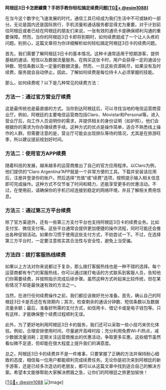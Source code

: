 **阿根廷3日卡怎麽續費？手把手教你轻松搞定续费问题[[TG💪+ @esim1088](https://t.me/s/esim1088)]**

在当今这个数字化飞速发展的时代，通信工具已经成为我们生活中不可或缺的一部分。无论是国内还是国际旅行，手机流量和通话服务都显得尤为重要。对于计划前往阿根廷或者已经在阿根廷的朋友们来说，一张有效的通讯卡是确保顺利沟通的重要保障。然而，当你的阿根廷3日卡即将到期时，如何续费就成了一个让人头疼的问题。别担心，这篇文章将为你详细解析如何轻松搞定阿根廷3日卡的续费问题。

首先，我们需要了解阿根廷3日卡的基本情况。这种卡通常适用于短期游客，提供基础的通话、短信以及数据流量服务。在购买这张卡时，用户会获得一定的通话分钟数、短信条数以及一定量的数据流量。然而，一旦这些资源耗尽，如果没有及时续费，服务就会自动停止。因此，了解如何续费是每位持卡人必须掌握的技能。

那么，如何续费呢？以下是几种常见的续费方法：

### 方法一：通过官方营业厅续费

这是最传统也是最直接的方式。当你到达阿根廷后，可以寻找当地的电信运营商营业厅。例如，阿根廷的主要电信运营商包括Claro、Movistar和Personal等。进入营业厅后，向工作人员说明你的需求，并提供相关的身份证明（如护照）。他们会根据你的需求为你办理续费手续。这种方式的优点是操作简单，适合不熟悉线上操作的人群。但需要注意的是，营业厅可能会出现排队等待的情况，尤其是在旅游旺季，所以建议提前规划好时间。

### 方法二：使用官方APP续费

随着科技的发展，越来越多的运营商推出了自己的官方应用程序。以Claro为例，他们提供的“Claro Argentina”APP就是一个非常方便的工具。下载并安装该应用后，注册并登录你的账户。然后选择“充值”或“续费”选项，按照提示输入相关信息即可完成操作。这种方式不仅节省了时间和精力，还能享受更多的优惠活动。不过，在使用前，请确保你的手机已经连接到稳定的网络环境，并且了解相关费用信息。

### 方法三：通过第三方平台续费

除了官方渠道外，还有一些第三方支付平台也支持阿根廷3日卡的续费业务。比如支付宝、微信支付等。这些平台通常会提供更加便捷的操作流程，同时可能还会推出各种促销活动。如果你习惯于使用这些支付方式，不妨尝试一下。不过，在选择第三方平台时，一定要注意核实其合法性与安全性，避免上当受骗。

### 方法四：拨打客服热线续费

如果以上方法对你来说都过于复杂，那么拨打客服热线也是一种不错的选择。每个运营商都有专门的客服热线，你可以通过拨打电话的方式联系到客服人员，告知他们你需要续费，并按照指示完成后续步骤。虽然这种方式听起来比较传统，但在某些情况下却是最快速有效的方法之一。

当然，在进行任何续费操作之前，我们都应该做好充分准备。首先，确认自己的阿根廷3日卡是否还在有效期内；其次，检查剩余的通话分钟数、短信条数以及数据流量余额；最后，准备好所需的支付方式，如信用卡、借记卡或是电子钱包等。只有这样，才能确保整个续费过程顺利无误。

此外，为了更好地利用阿根廷3日卡的服务，我们还可以采取一些小技巧来优化体验。例如，合理安排使用时间，尽量避开高峰时段；充分利用免费Wi-Fi热点，减少数据流量消耗；定期关注运营商推出的优惠活动，争取更多实惠。这些细节虽然看似微不足道，但却能在很大程度上提升我们的满意度。

总之，阿根廷3日卡的续费并不是一件难事，只要掌握了正确的方法并保持耐心细致的态度，相信每一位用户都能顺利完成续费任务。无论你是初次来到阿根廷的新手游客，还是已经多次造访的老朋友，都可以从这篇文章中找到适合自己的解决方案。希望本文能够帮助大家解决燃眉之急，让你们的阿根廷之旅更加愉快！

[[TG💪+ @esim1088](https://t.me/s/esim1088) ![Image](https://i.postimg.cc/4NQfJmqS/Snipaste-2025-05-13-00-14-12.png)]